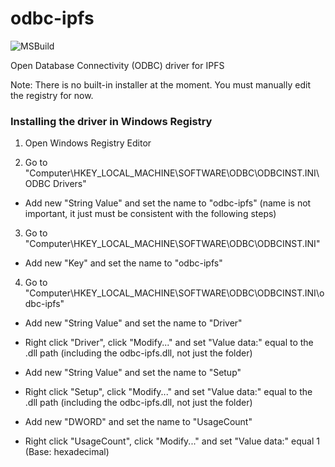 # odbc-ipfs
![MSBuild](https://github.com/odbc-ipfs/odbc-ipfs/workflows/MSBuild/badge.svg)

Open Database Connectivity (ODBC) driver for IPFS


Note: There is no built-in installer at the moment. You must manually edit the registry for now.

### Installing the driver in Windows Registry

1. Open Windows Registry Editor

2. Go to "Computer\HKEY_LOCAL_MACHINE\SOFTWARE\ODBC\ODBCINST.INI\ODBC Drivers"
* Add new "String Value" and set the name to "odbc-ipfs" (name is not important, it just must be consistent with the following steps)

3. Go to "Computer\HKEY_LOCAL_MACHINE\SOFTWARE\ODBC\ODBCINST.INI"
* Add new "Key" and set the name to "odbc-ipfs"

4. Go to "Computer\HKEY_LOCAL_MACHINE\SOFTWARE\ODBC\ODBCINST.INI\odbc-ipfs"
* Add new "String Value" and set the name to "Driver"
* Right click "Driver", click "Modify..." and set "Value data:" equal to the .dll path (including the odbc-ipfs.dll, not just the folder)


* Add new "String Value" and set the name to "Setup"
* Right click "Setup", click "Modify..." and set "Value data:" equal to the .dll path (including the odbc-ipfs.dll, not just the folder)


* Add new "DWORD" and set the name to "UsageCount"
* Right click "UsageCount", click "Modify..." and set "Value data:" equal 1 (Base: hexadecimal)






